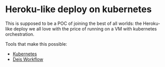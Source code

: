 # Heroku-like deploy on kubernetes

This is supposed to be a POC of joining the best of all worlds: the Heroku-like deploy we all love with the price of running on a VM with kubernetes orchestration.

Tools that make this possible:
- [Kubernetes](https://github.com/kubernetes/kubernetes)
- [Deis Workflow](https://github.com/deis/workflow)
